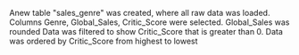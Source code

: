 Anew table "sales_genre" was created, where all raw data was loaded.
Columns Genre, Global_Sales, Critic_Score were selected.
Global_Sales was rounded
Data was filtered to show Critic_Score that is greater than 0.
Data was ordered by Critic_Score from highest to lowest 
